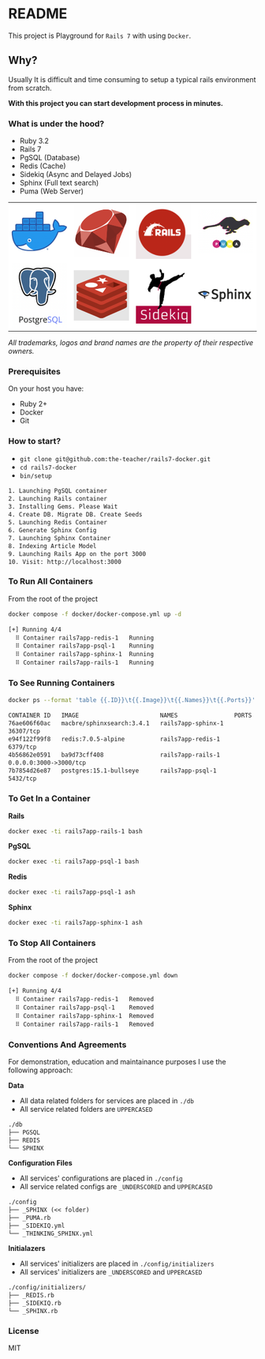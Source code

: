 # README

This project is Playground for `Rails 7` with using `Docker`.

## Why?

Usually It is difficult and time consuming to setup a typical rails environment from scratch.

**With this project you can start development process in minutes.**

### What is under the hood?

- Ruby 3.2
- Rails 7
- PgSQL (Database)
- Redis (Cache)
- Sidekiq (Async and Delayed Jobs)
- Sphinx (Full text search)
- Puma (Web Server)

<table bgcolor="white">
  <tr>
    <td><img width="400" src="docs/docker.png" /></td></td>
    <td><img width="400" src="docs/ruby.png" /></td>
    <td><img width="400" src="docs/rails7.png" /></td>
    <td><img width="400" src="docs/puma.png" /></td></td>
  </tr>
  <tr>
    <td><img width="400" src="docs/pgsql.png" /></td>
    <td><img width="400" src="docs/redis.png" /></td>
    <td><img width="400" src="docs/sidekiq.png" /></td>
    <td><img width="400" src="docs/sphinx.png" /></td>
  </tr>
</table>

*All trademarks, logos and brand names are the property of their respective owners.*

### Prerequisites

On your host you have:

- Ruby 2+
- Docker
- Git

### How to start?

- `git clone git@github.com:the-teacher/rails7-docker.git`
- `cd rails7-docker`
- `bin/setup`

```
1. Launching PgSQL container
2. Launching Rails container
3. Installing Gems. Please Wait
4. Create DB. Migrate DB. Create Seeds
5. Launching Redis Container
6. Generate Sphinx Config
7. Launching Sphinx Container
8. Indexing Article Model
9. Launching Rails App on the port 3000
10. Visit: http://localhost:3000
```

### To Run All Containers

From the root of the project

```sh
docker compose -f docker/docker-compose.yml up -d
```

```sh
[+] Running 4/4
  ⠿ Container rails7app-redis-1   Running
  ⠿ Container rails7app-psql-1    Running
  ⠿ Container rails7app-sphinx-1  Running
  ⠿ Container rails7app-rails-1   Running
```

### To See Running Containers

```sh
docker ps --format 'table {{.ID}}\t{{.Image}}\t{{.Names}}\t{{.Ports}}'
```

```
CONTAINER ID   IMAGE                       NAMES                PORTS
76ae606f60ac   macbre/sphinxsearch:3.4.1   rails7app-sphinx-1   36307/tcp
e94f122f99f8   redis:7.0.5-alpine          rails7app-redis-1    6379/tcp
4b56862e0591   ba9d73cff408                rails7app-rails-1    0.0.0.0:3000->3000/tcp
7b7854d26e87   postgres:15.1-bullseye      rails7app-psql-1     5432/tcp
```

### To Get In a Container

**Rails**

```sh
docker exec -ti rails7app-rails-1 bash
```

**PgSQL**

```sh
docker exec -ti rails7app-psql-1 bash
```

**Redis**

```sh
docker exec -ti rails7app-psql-1 ash
```

**Sphinx**

```sh
docker exec -ti rails7app-sphinx-1 ash
```

### To Stop All Containers

From the root of the project

```sh
docker compose -f docker/docker-compose.yml down
```

```sh
[+] Running 4/4
  ⠿ Container rails7app-redis-1   Removed
  ⠿ Container rails7app-psql-1    Removed
  ⠿ Container rails7app-sphinx-1  Removed
  ⠿ Container rails7app-rails-1   Removed
```

### Conventions And Agreements

For demonstration, education and maintainance purposes I use the following approach:

**Data**

- All data related folders for services are placed in `./db`
- All service related folders are `UPPERCASED`

```
./db
├── PGSQL
├── REDIS
└── SPHINX
```

**Configuration Files**

- All services' configurations are placed in `./config`
- All service related configs are `_UNDERSCORED` and `UPPERCASED`

```
./config
├── _SPHINX (<< folder)
├── _PUMA.rb
├── _SIDEKIQ.yml
└── _THINKING_SPHINX.yml
```

**Initialazers**

- All services' initializers are placed in `./config/initializers`
- All services' initializers are `_UNDERSCORED` and `UPPERCASED`

```
./config/initializers/
├── _REDIS.rb
├── _SIDEKIQ.rb
└── _SPHINX.rb
```

### License

MIT
